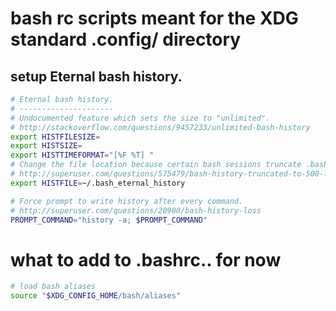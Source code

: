 # bash rc scripts meant for the XDG standard .config/ directory

## setup Eternal bash history.

```bash
# Eternal bash history.
# ---------------------
# Undocumented feature which sets the size to "unlimited".
# http://stackoverflow.com/questions/9457233/unlimited-bash-history
export HISTFILESIZE=
export HISTSIZE=
export HISTTIMEFORMAT="[%F %T] "
# Change the file location because certain bash sessions truncate .bash_history file upon close.
# http://superuser.com/questions/575479/bash-history-truncated-to-500-lines-on-each-login
export HISTFILE=~/.bash_eternal_history

# Force prompt to write history after every command.
# http://superuser.com/questions/20900/bash-history-loss
PROMPT_COMMAND="history -a; $PROMPT_COMMAND"
```

# what to add to .bashrc.. for now

```bash
# load bash aliases
source "$XDG_CONFIG_HOME/bash/aliases"
```
